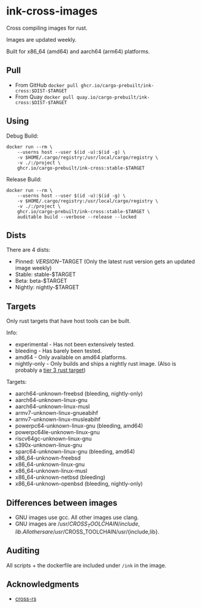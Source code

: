 # ink-cross-images

Cross compiling images for rust.

Images are updated weekly.

Built for x86_64 (amd64) and aarch64 (arm64) platforms.

## Pull

- From GitHub `docker pull ghcr.io/cargo-prebuilt/ink-cross:$DIST-$TARGET`
- From Quay `docker pull quay.io/cargo-prebuilt/ink-cross:$DIST-$TARGET`

## Using

Debug Build:

```shell
docker run --rm \
    --userns host --user $(id -u):$(id -g) \
    -v $HOME/.cargo/registry:/usr/local/cargo/registry \
    -v ./:/project \
    ghcr.io/cargo-prebuilt/ink-cross:stable-$TARGET
```

Release Build:

```shell
docker run --rm \
    --userns host --user $(id -u):$(id -g) \
    -v $HOME/.cargo/registry:/usr/local/cargo/registry \
    -v ./:/project \
    ghcr.io/cargo-prebuilt/ink-cross:stable-$TARGET \
    auditable build --verbose --release --locked
```

## Dists

There are 4 dists:
- Pinned: $VERSION-$TARGET (Only the latest rust version gets an updated image weekly)
- Stable: stable-$TARGET
- Beta: beta-$TARGET
- Nightly: nightly-$TARGET

## Targets

Only rust targets that have host tools can be built.

Info:
- experimental - Has not been extensively tested.
- bleeding - Has barely been tested.
- amd64 - Only available on amd64 platforms.
- nightly-only - Only builds and ships a nightly rust image.
  (Also is probably a [tier 3 rust target](https://doc.rust-lang.org/nightly/rustc/platform-support.html))

Targets:
- aarch64-unknown-freebsd (bleeding, nightly-only)
- aarch64-unknown-linux-gnu
- aarch64-unknown-linux-musl
- armv7-unknown-linux-gnueabihf
- armv7-unknown-linux-musleabihf
- powerpc64-unknown-linux-gnu (bleeding, amd64)
- powerpc64le-unknown-linux-gnu
- riscv64gc-unknown-linux-gnu
- s390x-unknown-linux-gnu
- sparc64-unknown-linux-gnu (bleeding, amd64)
- x86_64-unknown-freebsd
- x86_64-unknown-linux-gnu
- x86_64-unknown-linux-musl
- x86_64-unknown-netbsd (bleeding)
- x86_64-unknown-openbsd (bleeding, nightly-only)

## Differences between images

- GNU images use gcc.
  All other images use clang.
- GNU images are /usr/$CROSS_TOOLCHAIN/{include,lib}.
  All others are /usr/$CROSS_TOOLCHAIN/usr/{include,lib}.

## Auditing

All scripts + the dockerfile are included under `/ink` in the image.

## Acknowledgments

- [cross-rs](https://github.com/cross-rs/cross)
